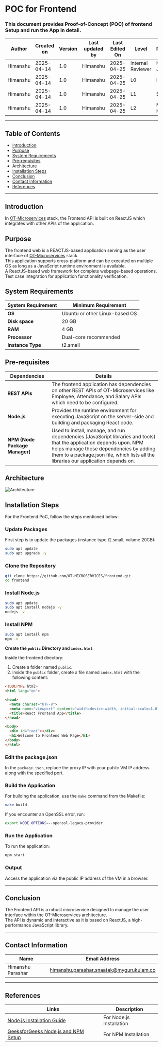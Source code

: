 # POC for Frontend

### This document provides Proof-of-Concept (POC) of frontend Setup and run the App in detail.

| **Author** | **Created on** | **Version** | **Last updated by** | **Last Edited On** | **Level**          | **Reviewer**    |
|------------|----------------|-------------|---------------------|--------------------|--------------------|-----------------|
| Himanshu   | 2025-04-14      | 1.0         | Himanshu            | 2025-04-25         | Internal Reviewer  | Komal Jaiswal   |
| Himanshu   | 2025-04-14      | 1.0         | Himanshu            | 2025-04-25         | L0                 | Imran           |
| Himanshu   | 2025-04-14      | 1.0         | Himanshu            | 2025-04-25         | L1                 | Shashi          |
| Himanshu   | 2025-04-14      | 1.0         | Himanshu            | 2025-04-25         | L2                 | Mahesh Kumar    |

---

## Table of Contents
- [Introduction](#introduction)
- [Purpose](#purpose)
- [System Requirements](#system-requirements)
- [Pre-requisites](#pre-requisites)
- [Architecture](#architecture)
- [Installation Steps](#installation-steps)
- [Conclusion](#conclusion)
- [Contact Information](#contact-information)
- [References](#references)

---

## Introduction
In [OT-Microservices](https://github.com/OT-MICROSERVICES) stack, the Frontend API is built on ReactJS which integrates with other APIs of the application.

## Purpose
The frontend web is a REACTJS-based application serving as the user interface of [OT-Microservices](https://github.com/OT-MICROSERVICES) stack.  
This application supports cross-platform and can be executed on multiple OS as long as a JavaScript runtime environment is available.  
A ReactJS-based web framework for complete webpage-based operations.  
Test case integration for application functionality verification.

## System Requirements
| System Requirement | Minimum Requirement |
|--------------------|----------------------|
| **OS**              | Ubuntu or other Linux-based OS |
| **Disk space**      | 20 GB |
| **RAM**             | 4 GB |
| **Processor**       | Dual-core recommended |
| **Instance Type**   | t2.small |

## Pre-requisites
| Dependencies | Details|
|--------------|--------|
| **REST APIs** | The frontend application has dependencies on other REST APIs of OT-Microservices like Employee, Attendance, and Salary APIs which need to be configured. |
| **Node.js**   | Provides the runtime environment for executing JavaScript on the server-side and building and packaging React code. |
| **NPM (Node Package Manager)** | Used to install, manage, and run dependencies (JavaScript libraries and tools) that the application depends upon. NPM helps manage these dependencies by adding them to a package.json file, which lists all the libraries our application depends on. |

## Architecture

![Architecture](https://github.com/OT-MICROSERVICES/frontend/blob/main/static/frontend.png?raw=true)

## Installation Steps
For the Frontend PoC, follow the steps mentioned below:

###  Update Packages
First step is to update the packages (instance type t2.small, volume 20GB):
```sh
sudo apt update
sudo apt upgrade -y
```

###  Clone the Repository
```sh
git clone https://github.com/OT-MICROSERVICES/frontend.git
cd frontend
```

###  Install Node.js
```sh
sudo apt update
sudo apt install nodejs -y
nodejs -v
```

###  Install NPM
```sh
sudo apt install npm
npm -v
```

**Create the `public` Directory and `index.html`**

Inside the frontend directory:

1. Create a folder named `public`.
2. Inside the `public` folder, create a file named `index.html` with the following content:

```html
<!DOCTYPE html>
<html lang="en">

<head>
  <meta charset="UTF-8">
  <meta name="viewport" content="width=device-width, initial-scale=1.0">
  <title>React Frontend App</title>
</head>

<body>
  <div id="root"></div>
  <h1>Welcome to Frontend Web Page</h1>
</body>
</html>

```

###  Edit the package.json
In the `package.json`, replace the proxy IP with your public VM IP address along with the specified port.

###  Build the Application
For building the application, use the `make` command from the Makefile:
```sh
make build
```
If you encounter an OpenSSL error, run:
```sh
export NODE_OPTIONS=--openssl-legacy-provider
```

###  Run the Application
To run the application:
```sh
npm start
```

###  Output
Access the application via the public IP address of the VM in a browser.

---

## Conclusion
The Frontend API is a robust microservice designed to manage the user interface within the OT-Microservices architecture.  
The API is dynamic and interactive as it is based on ReactJS, a high-performance JavaScript library.


---

## Contact Information
| Name              | Email Address                                   |
|-------------------|--------------------------------------------------|
| Himanshu Parashar | himanshu.parashar.snaatak@mygurukulam.co         |

---

## References
| Links | Description |
|-------|-------------|
| [Node.js Installation Guide](https://nodejs.org/en/download/package-manager/all) | For Node.js Installation |
| [GeeksforGeeks Node.js and NPM Setup](https://www.geeksforgeeks.org/how-to-install-node-js-and-npm-on-ubuntu/) | For NPM Installation |

